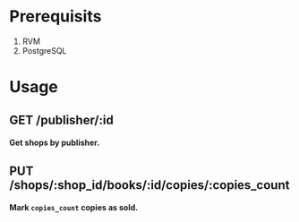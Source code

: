 # Prerequisits
1. RVM
2. PostgreSQL

# Usage
## GET /publisher/:id

#### Get shops by publisher.

## PUT /shops/:shop_id/books/:id/copies/:copies_count
#### Mark `copies_count`  copies as sold.
